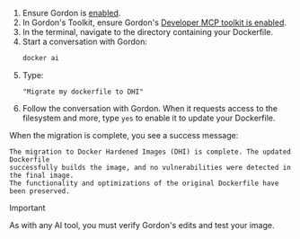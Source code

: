 1. Ensure Gordon is [enabled](/manuals/ai/gordon.md#enable-ask-gordon).
1. In Gordon's Toolkit, ensure Gordon's [Developer MCP toolkit is enabled](/manuals/ai/gordon/mcp/built-in-tools.md#configuration).
1. In the terminal, navigate to the directory containing your Dockerfile.
1. Start a conversation with Gordon:
   ```bash
   docker ai
   ```
1. Type:
   ```console
   "Migrate my dockerfile to DHI"
   ```
1. Follow the conversation with Gordon. When it requests access to the filesystem and more,
   type `yes` to enable it to update your Dockerfile.
 
When the migration is complete, you see a success message: 

```text
The migration to Docker Hardened Images (DHI) is complete. The updated Dockerfile
successfully builds the image, and no vulnerabilities were detected in the final image.
The functionality and optimizations of the original Dockerfile have been preserved.
```

> [!IMPORTANT]
> As with any AI tool, you must verify Gordon's edits and test your image.
